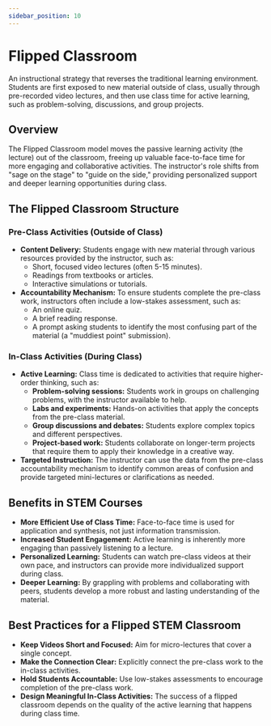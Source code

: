 ```yaml
---
sidebar_position: 10
---
```


# Flipped Classroom

An instructional strategy that reverses the traditional learning environment. Students are first exposed to new material outside of class, usually through pre-recorded video lectures, and then use class time for active learning, such as problem-solving, discussions, and group projects.

## Overview

The Flipped Classroom model moves the passive learning activity (the lecture) out of the classroom, freeing up valuable face-to-face time for more engaging and collaborative activities. The instructor's role shifts from "sage on the stage" to "guide on the side," providing personalized support and deeper learning opportunities during class.

## The Flipped Classroom Structure

### Pre-Class Activities (Outside of Class)
- **Content Delivery:** Students engage with new material through various resources provided by the instructor, such as:
  - Short, focused video lectures (often 5-15 minutes).
  - Readings from textbooks or articles.
  - Interactive simulations or tutorials.
- **Accountability Mechanism:** To ensure students complete the pre-class work, instructors often include a low-stakes assessment, such as:
  - An online quiz.
  - A brief reading response.
  - A prompt asking students to identify the most confusing part of the material (a "muddiest point" submission).

### In-Class Activities (During Class)
- **Active Learning:** Class time is dedicated to activities that require higher-order thinking, such as:
  - **Problem-solving sessions:** Students work in groups on challenging problems, with the instructor available to help.
  - **Labs and experiments:** Hands-on activities that apply the concepts from the pre-class material.
  - **Group discussions and debates:** Students explore complex topics and different perspectives.
  - **Project-based work:** Students collaborate on longer-term projects that require them to apply their knowledge in a creative way.
- **Targeted Instruction:** The instructor can use the data from the pre-class accountability mechanism to identify common areas of confusion and provide targeted mini-lectures or clarifications as needed.

## Benefits in STEM Courses

- **More Efficient Use of Class Time:** Face-to-face time is used for application and synthesis, not just information transmission.
- **Increased Student Engagement:** Active learning is inherently more engaging than passively listening to a lecture.
- **Personalized Learning:** Students can watch pre-class videos at their own pace, and instructors can provide more individualized support during class.
- **Deeper Learning:** By grappling with problems and collaborating with peers, students develop a more robust and lasting understanding of the material.

## Best Practices for a Flipped STEM Classroom

- **Keep Videos Short and Focused:** Aim for micro-lectures that cover a single concept.
- **Make the Connection Clear:** Explicitly connect the pre-class work to the in-class activities.
- **Hold Students Accountable:** Use low-stakes assessments to encourage completion of the pre-class work.
- **Design Meaningful In-Class Activities:** The success of a flipped classroom depends on the quality of the active learning that happens during class time.
